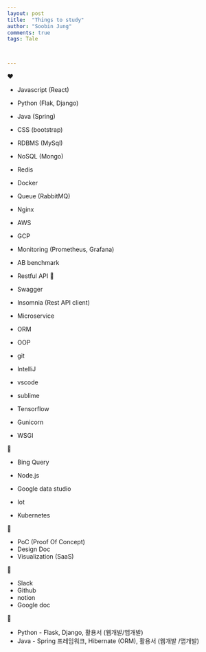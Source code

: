 ```yaml
---
layout: post
title:  "Things to study"
author: "Soobin Jung"
comments: true
tags: Tale



---
```


❤️

- Javascript (React)

- Python (Flak, Django)


- Java (Spring)


- CSS (bootstrap)


- RDBMS (MySql)


- NoSQL (Mongo)


- Redis


- Docker


- Queue (RabbitMQ)


- Nginx


- AWS


- GCP


- Monitoring (Prometheus, Grafana)


- AB benchmark


- Restful API 🌟 

- Swagger

- Insomnia (Rest API client)


- Microservice


- ORM


- OOP


- git


- IntelliJ


- vscode


- sublime


- Tensorflow


- Gunicorn


- WSGI



💙

- Bing Query

- Node.js

- Google data studio
- Iot
- Kubernetes





🖤

- PoC (Proof Of Concept)
- Design Doc
- Visualization (SaaS)



🤍

- Slack
- Github
- notion
- Google doc



🤎

- Python - Flask, Django, 활용서 (웹개발/앱개발)
- Java - Spring 프레임워크, Hibernate (ORM), 활용서 (웹개발 /앱개발)

